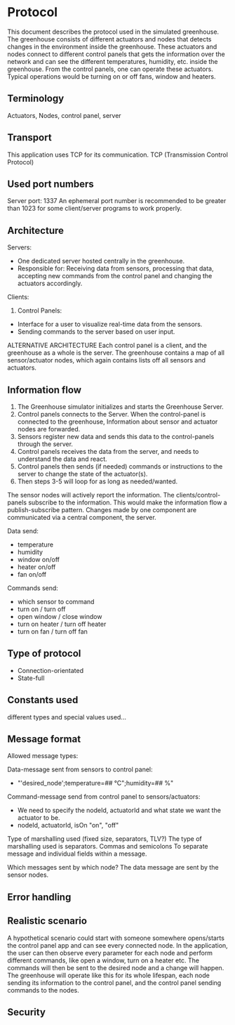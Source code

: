 # Protocol
This document describes the protocol used in the simulated greenhouse. The greenhouse consists of
different actuators and nodes that detects changes in the environment inside the greenhouse. These
actuators and nodes connect to different control panels that gets the information over the network
and can see the different temperatures, humidity, etc. inside the greenhouse. From the control 
panels, one can operate these actuators. Typical operations would be turning on or off fans, window and heaters. 

## Terminology
Actuators, Nodes, control panel, server

## Transport
This application uses TCP for its communication. TCP (Transmission Control Protocol)

## Used port numbers
Server port: 1337
An ephemeral port number is recommended to be greater than
1023 for some client/server programs to work properly.

## Architecture
Servers: 
- One dedicated server hosted centrally in the greenhouse.
- Responsible for: Receiving data from sensors, processing that data, 
  accepting new commands from the control panel and changing the actuators accordingly. 

Clients:
1. Control Panels:
- Interface for a user to visualize real-time data from the sensors.
- Sending commands to the server based on user input.

ALTERNATIVE ARCHITECTURE
Each control panel is a client, and the greenhouse as a whole is the server. The greenhouse
contains a map of all sensor/actuator nodes, which again contains lists off all sensors and
actuators.

## Information flow
1. The Greenhouse simulator initializes and starts the Greenhouse Server.  
2. Control panels connects to the Server. When the control-panel is connected to the greenhouse, 
   Information about sensor and actuator nodes are forwarded.
3. Sensors register new data and sends this data to the control-panels through the server.
4. Control panels receives the data from the server, and needs to understand the data and react.
5. Control panels then sends (if needed) commands or instructions to the server to change the state of the actuator(s).
6. Then steps 3-5 will loop for as long as needed/wanted.

The sensor nodes will actively report the information. The clients/control-panels subscribe to the information.
This would make the information flow a publish-subscribe pattern. Changes made by one component are communicated via
a central component, the server.

Data send:
- temperature
- humidity
- window on/off
- heater on/off
- fan on/off

Commands send:
- which sensor to command
- turn on / turn off
- open window / close window
- turn on heater / turn off heater
- turn on fan / turn off fan

## Type of protocol
- Connection-orientated
- State-full

## Constants used
different types and special values used...

## Message format
Allowed message types:

Data-message sent from sensors to control panel:
- "'desired_node';temperature=## °C";humidity=## %"

Command-message send from control panel to sensors/actuators:
- We need to specify the nodeId, actuatorId and what state we want the actuator to be.
- nodeId, actuatorId, isOn "on", "off"

Type of marshalling used (fixed size, separators, TLV?)
The type of marshalling used is separators. Commas and semicolons To separate message and individual fields 
within a message.

Which messages sent by which node?
The data message are sent by the sensor nodes.

## Error handling

## Realistic scenario
A hypothetical scenario could start with someone somewhere opens/starts the control panel app and 
can see every connected node. In the application, the user can then observe every parameter for each
node and perform different commands, like open a window, turn on a heater etc. The commands will
then be sent to the desired node and a change will happen. The greenhouse will operate like this for
its whole lifespan, each node sending its information to the control panel, and the control panel 
sending commands to the nodes.

## Security